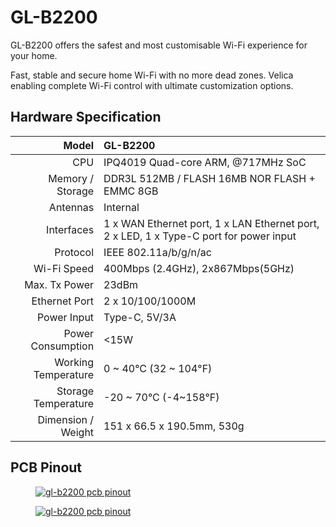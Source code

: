 # GL-B2200

GL-B2200 offers the safest and most customisable Wi-Fi experience for your home.

Fast, stable and secure home Wi-Fi with no more dead zones. Velica enabling complete Wi-Fi control with ultimate customization options.

## Hardware Specification

|                         Model | GL-B2200                                              |
| ----------------------------: | :---------------------------------------------------- |
|                           CPU | IPQ4019 Quad-core ARM, @717MHz SoC                    |
|              Memory / Storage | DDR3L 512MB / FLASH 16MB NOR FLASH + EMMC 8GB         |
|                      Antennas | Internal                                              |
|                    Interfaces | 1 x WAN Ethernet port, 1 x LAN Ethernet port, 2 x LED, 1 x Type-C port for power input |
|                     Protocol  | IEEE 802.11a/b/g/n/ac                                 |
|                   Wi-Fi Speed | 400Mbps (2.4GHz), 2x867Mbps(5GHz)                     |
|                 Max. Tx Power | 23dBm                                                 |
|                 Ethernet Port | 2 x 10/100/1000M                                      |
|                   Power Input | Type-C, 5V/3A                                         |
|            Power Consumption  | <15W                                                  |
|           Working Temperature | 0 ~ 40°C (32 ~ 104°F)                                 |
|           Storage Temperature | -20 ~ 70°C (-4~158°F)                                 |
|            Dimension / Weight | 151 x 66.5 x 190.5mm, 530g                            |

## PCB Pinout

<div class="gl-lightbox" itemscope itemtype="http://schema.org/ImageGallery">
  <figure itemprop="associatedMedia" itemscope itemtype="http://schema.org/ImageObject">
    <a href="https://static.gl-inet.com/docs/en/3/setup/gl-b2200/hardware/hardware_1.jpg" itemprop="contentUrl" data-size="3167x2480">
      <img src="https://static.gl-inet.com/docs/en/3/setup/gl-b2200/hardware/hardware_1.jpg" itemprop="thumbnail" alt="gl-b2200 pcb pinout" loading="lazy" />
    </a>
  </figure>
</div>

<div class="gl-lightbox" itemscope itemtype="http://schema.org/ImageGallery">
  <figure itemprop="associatedMedia" itemscope itemtype="http://schema.org/ImageObject">
    <a href="https://static.gl-inet.com/docs/en/3/setup/gl-b2200/hardware/hardware_2.jpg" itemprop="contentUrl" data-size="3167x2480">
      <img src="https://static.gl-inet.com/docs/en/3/setup/gl-b2200/hardware/hardware_2.jpg" itemprop="thumbnail" alt="gl-b2200 pcb pinout" loading="lazy" />
    </a>
  </figure>
</div>
